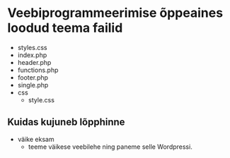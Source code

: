 # Veebiprogrammeerimise õppeaines loodud teema failid
- styles.css
- index.php
- header.php
- functions.php
- footer.php
- single.php
- css
    - style.css

## Kuidas kujuneb lõpphinne
- väike eksam
    - teeme väikese veebilehe ning paneme selle Wordpressi.